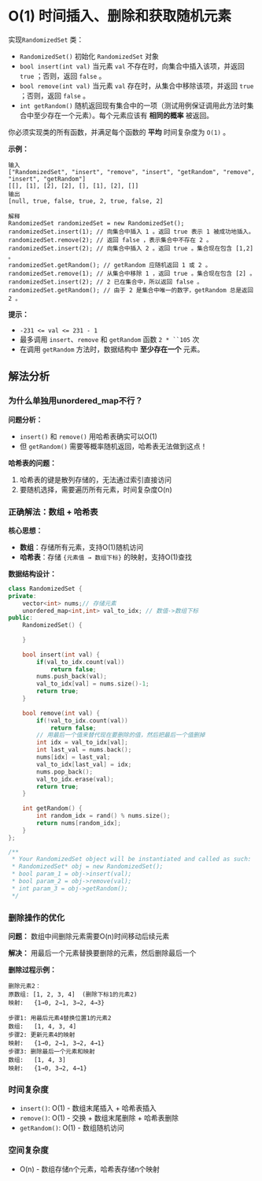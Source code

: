 # O(1) 时间插入、删除和获取随机元素

实现`RandomizedSet` 类：

- `RandomizedSet()` 初始化 `RandomizedSet` 对象
- `bool insert(int val)` 当元素 `val` 不存在时，向集合中插入该项，并返回 `true` ；否则，返回 `false` 。
- `bool remove(int val)` 当元素 `val` 存在时，从集合中移除该项，并返回 `true` ；否则，返回 `false` 。
- `int getRandom()` 随机返回现有集合中的一项（测试用例保证调用此方法时集合中至少存在一个元素）。每个元素应该有 **相同的概率** 被返回。

你必须实现类的所有函数，并满足每个函数的 **平均** 时间复杂度为 `O(1)` 。

 

**示例：**

```
输入
["RandomizedSet", "insert", "remove", "insert", "getRandom", "remove", "insert", "getRandom"]
[[], [1], [2], [2], [], [1], [2], []]
输出
[null, true, false, true, 2, true, false, 2]

解释
RandomizedSet randomizedSet = new RandomizedSet();
randomizedSet.insert(1); // 向集合中插入 1 。返回 true 表示 1 被成功地插入。
randomizedSet.remove(2); // 返回 false ，表示集合中不存在 2 。
randomizedSet.insert(2); // 向集合中插入 2 。返回 true 。集合现在包含 [1,2] 。
randomizedSet.getRandom(); // getRandom 应随机返回 1 或 2 。
randomizedSet.remove(1); // 从集合中移除 1 ，返回 true 。集合现在包含 [2] 。
randomizedSet.insert(2); // 2 已在集合中，所以返回 false 。
randomizedSet.getRandom(); // 由于 2 是集合中唯一的数字，getRandom 总是返回 2 。
```

 

**提示：**

- `-231 <= val <= 231 - 1`
- 最多调用 `insert`、`remove` 和 `getRandom` 函数 `2 * ``105` 次
- 在调用 `getRandom` 方法时，数据结构中 **至少存在一个** 元素。

## 解法分析

### 为什么单独用unordered_map不行？

**问题分析：**
- `insert()` 和 `remove()` 用哈希表确实可以O(1)
- 但 `getRandom()` 需要等概率随机返回，哈希表无法做到这点！

**哈希表的问题：**
1. 哈希表的键是散列存储的，无法通过索引直接访问
2. 要随机选择，需要遍历所有元素，时间复杂度O(n)

### 正确解法：数组 + 哈希表

**核心思想：**
- **数组**：存储所有元素，支持O(1)随机访问
- **哈希表**：存储 `{元素值 → 数组下标}` 的映射，支持O(1)查找

**数据结构设计：**

```cpp
class RandomizedSet {
private:
    vector<int> nums;// 存储元素
    unordered_map<int,int> val_to_idx; // 数值->数组下标
public:
    RandomizedSet() {
        
    }
    
    bool insert(int val) {
        if(val_to_idx.count(val))
            return false;
        nums.push_back(val);
        val_to_idx[val] = nums.size()-1;
        return true;
    }
    
    bool remove(int val) {
        if(!val_to_idx.count(val))
            return false;
        // 用最后一个值来替代现在要删除的值，然后把最后一个值删掉
        int idx = val_to_idx[val];
        int last_val = nums.back();
        nums[idx] = last_val;
        val_to_idx[last_val] = idx;
        nums.pop_back();
        val_to_idx.erase(val);
        return true;
    }
    
    int getRandom() {
        int random_idx = rand() % nums.size();
        return nums[random_idx];
    }
};

/**
 * Your RandomizedSet object will be instantiated and called as such:
 * RandomizedSet* obj = new RandomizedSet();
 * bool param_1 = obj->insert(val);
 * bool param_2 = obj->remove(val);
 * int param_3 = obj->getRandom();
 */
```

### 删除操作的优化

**问题：** 数组中间删除元素需要O(n)时间移动后续元素

**解决：** 用最后一个元素替换要删除的元素，然后删除最后一个

**删除过程示例：**
```
删除元素2：
原数组: [1, 2, 3, 4]  (删除下标1的元素2)
映射:   {1→0, 2→1, 3→2, 4→3}

步骤1: 用最后元素4替换位置1的元素2
数组:   [1, 4, 3, 4]
步骤2: 更新元素4的映射
映射:   {1→0, 2→1, 3→2, 4→1}
步骤3: 删除最后一个元素和映射
数组:   [1, 4, 3]
映射:   {1→0, 3→2, 4→1}
```

### 时间复杂度
- `insert()`: O(1) - 数组末尾插入 + 哈希表插入
- `remove()`: O(1) - 交换 + 数组末尾删除 + 哈希表删除  
- `getRandom()`: O(1) - 数组随机访问

### 空间复杂度
- O(n) - 数组存储n个元素，哈希表存储n个映射